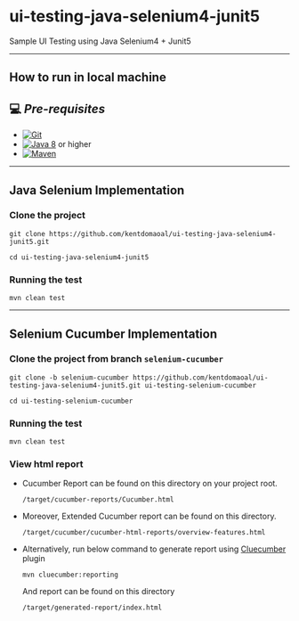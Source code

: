 # ui-testing-java-selenium4-junit5

Sample UI Testing using Java Selenium4 + Junit5


---
## How to run in local machine

## 💻 *Pre-requisites*
- [![Git](https://img.shields.io/badge/-Git-F05032?style=flat&logo=git&logoColor=FFFFFF)](https://git-scm.com/downloads)
- [![Java 8](https://img.shields.io/badge/-Java%208-red?style=flat&logo=java&logoColor=FFFFFF)](https://www.oracle.com/ph/java/technologies/downloads) or higher
- [![Maven](https://img.shields.io/badge/-Maven-C71A36?style=flat&logo=apache-maven&logoColor=FFFFFF)](https://maven.apache.org/download.cgi)
---
## Java Selenium Implementation
### Clone the project
```
git clone https://github.com/kentdomaoal/ui-testing-java-selenium4-junit5.git
```
``` 
cd ui-testing-java-selenium4-junit5
```

### Running the test
``` 
mvn clean test
``` 
---
## Selenium Cucumber Implementation
### Clone the project from branch `selenium-cucumber`
```
git clone -b selenium-cucumber https://github.com/kentdomaoal/ui-testing-java-selenium4-junit5.git ui-testing-selenium-cucumber
```
``` 
cd ui-testing-selenium-cucumber
```

### Running the test
``` 
mvn clean test
``` 
### View html report
- Cucumber Report can be found on this directory on your project root.
    ```
    /target/cucumber-reports/Cucumber.html
    ```
- Moreover, Extended Cucumber report can be found on this directory.
    ```
    /target/cucumber/cucumber-html-reports/overview-features.html
    ```
  
- Alternatively, run below command to generate report using [Cluecumber](https://github.com/trivago/cluecumber/tree/main/maven) plugin
    ``` 
    mvn cluecumber:reporting
    ```
  And report can be found on this directory
    ```
    /target/generated-report/index.html
    ```
